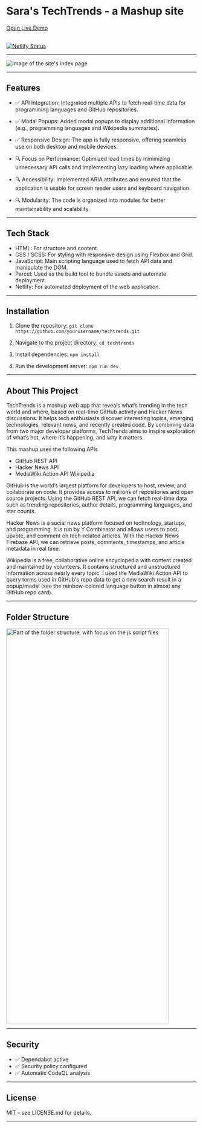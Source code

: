 # Sara's TechTrends - a Mashup site

<a href="https://sara-tech-trends.netlify.app/" target="_blank" rel="noopener noreferrer">
Open Live Demo
</a> <br><br>

[![Netlify Status](https://api.netlify.com/api/v1/badges/92774c8f-38c0-4fc1-8780-93acb622b191/deploy-status)](https://app.netlify.com/projects/sara-tech-trends/deploys)

---

<img width="auto" height="auto" alt="Image of the site's index page" src="https://github.com/user-attachments/assets/75a55f4f-50aa-4d4f-90bf-43f5290b32ab" />

---

## Features

- ✅ API Integration: Integrated multiple APIs to fetch real-time data for programming languages and GitHub repositories.

- ✅ Modal Popups: Added modal popups to display additional information (e.g., programming languages and Wikipedia summaries).

- ✅ Responsive Design: The app is fully responsive, offering seamless use on both desktop and mobile devices.

- 🔍 Focus on Performance: Optimized load times by minimizing unnecessary API calls and implementing lazy loading where applicable.

- 🔍 Accessibility: Implemented ARIA attributes and ensured that the application is usable for screen reader users and keyboard navigation.

- 🔍 Modularity: The code is organized into modules for better maintainability and scalability.

---

## Tech Stack

- HTML: For structure and content.
- CSS / SCSS: For styling with responsive design using Flexbox and Grid.
- JavaScript: Main scripting language used to fetch API data and manipulate the DOM.
- Parcel: Used as the build tool to bundle assets and automate deployment.
- Netlify: For automated deployment of the web application.

---

## Installation

1. Clone the repository: ```git clone https://github.com/yourusername/techtrends.git```

2. Navigate to the project directory: ```cd techtrends```

3. Install dependencies: ```npm install```

4. Run the development server: ```npm run dev```

---

## About This Project

TechTrends is a mashup web app that reveals what’s trending in the tech world and where, based on real-time GitHub activity and Hacker News discussions. It helps tech enthusiasts discover interesting topics, emerging technologies, relevant news, and recently created code. By combining data from two major developer platforms, TechTrends aims to inspire exploration of what’s hot, where it’s happening, and why it matters.

This mashup uses the following APIs

- GitHub REST API
- Hacker News API
- MediaWiki Action API Wikipedia

GitHub is the world’s largest platform for developers to host, review, and collaborate on code. It provides access to millions of repositories and open source projects. Using the GitHub REST API, we can fetch real-time data such as trending repositories, author details, programming languages, and star counts.

Hacker News is a social news platform focused on technology, startups, and programming. It is run by Y Combinator and allows users to post, upvote, and comment on tech-related articles. With the Hacker News Firebase API, we can retrieve posts, comments, timestamps, and article metadata in real time.

Wikipedia is a free, collaborative online encyclopedia with content created and maintained by volunteers. It contains structured and unstructured information across nearly every topic. I used the MediaWiki Action API to query terms used in GitHub's repo data to get a new search result in a popup/modal (see the rainbow-colored language button in almost any GitHub repo card).


---

## Folder Structure

<img width="430" height="1045" alt="Part of the folder structure, with focus on the js script files" src="https://github.com/user-attachments/assets/7061b168-524f-4e07-a9f2-71bfa7896a18" />


---

## Security

- ✅ Dependabot active
- ✅ Security policy configured
- ✅ Automatic CodeQL analysis

---

## License

MIT – see LICENSE.md for details.

---
